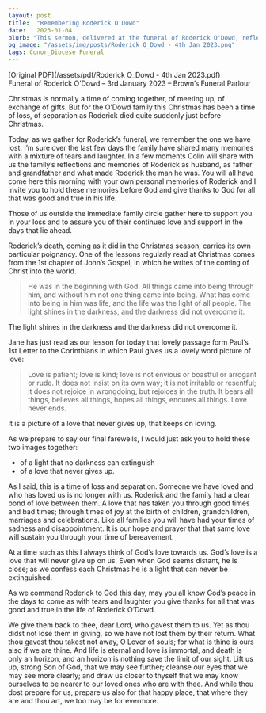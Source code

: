 ```yaml
---
layout: post
title:  "Remembering Roderick O'Dowd"
date:   2023-01-04
blurb: "This sermon, delivered at the funeral of Roderick O'Dowd, reflects on the nature of love and light in times of loss and separation. It emphasizes the enduring nature of love and the unquenchable light of Christ, even in the face of death. The sermon invites the congregation to hold onto their memories of Roderick and give thanks for his life."
og_image: "/assets/img/posts/Roderick O_Dowd - 4th Jan 2023.png"
tags: Conor_Diocese Funeral
---
```

[Original PDF](/assets/pdf/Roderick O_Dowd - 4th Jan 2023.pdf)    
Funeral of Roderick O’Dowd – 3rd January 2023 – Brown’s Funeral Parlour

Christmas is normally a time of coming together, of meeting up, of exchange of gifts. But for the O’Dowd family this Christmas has been a time of loss, of separation as Roderick died quite suddenly just before Christmas.

Today, as we gather for Roderick’s funeral, we remember the one we have lost. I’m sure over the last few days the family have shared many memories with a mixture of tears and laughter. In a few moments Colin will share with us the family’s reflections and memories of Roderick as husband, as father and grandfather and what made Roderick the man he was. You will all have come here this morning with your own personal memories of Roderick and I invite you to hold these memories before God and give thanks to God for all that was good and true in his life.

Those of us outside the immediate family circle gather here to support you in your loss and to assure you of their continued love and support in the days that lie ahead.

Roderick’s death, coming as it did in the Christmas season, carries its own particular poignancy. One of the lessons regularly read at Christmas comes from the 1st chapter of John’s Gospel, in which he writes of the coming of Christ into the world.

> He was in the beginning with God. All things came into being through him, and without him not one thing came into being. What has come into being in him was life, and the life was the light of all people. The light shines in the darkness, and the darkness did not overcome it.

The light shines in the darkness and the darkness did not overcome it.

Jane has just read as our lesson for today that lovely passage form Paul’s 1st Letter to the Corinthians in which Paul gives us a lovely word picture of love:

> Love is patient; love is kind; love is not envious or boastful or arrogant or rude. It does not insist on its own way; it is not irritable or resentful; it does not rejoice in wrongdoing, but rejoices in the truth. It bears all things, believes all things, hopes all things, endures all things. Love never ends.

It is a picture of a love that never gives up, that keeps on loving.

As we prepare to say our final farewells, I would just ask you to hold these two images together:

- of a light that no darkness can extinguish
- of a love that never gives up.

As I said, this is a time of loss and separation. Someone we have loved and who has loved us is no longer with us. Roderick and the family had a clear bond of love between them. A love that has taken you through good times and bad times; through times of joy at the birth of children, grandchildren, marriages and celebrations. Like all families you will have had your times of sadness and disappointment. It is our hope and prayer that that same love will sustain you through your time of bereavement.

At a time such as this I always think of God’s love towards us. God’s love is a love that will never give up on us. Even when God seems distant, he is close; as we confess each Christmas he is a light that can never be extinguished.

As we commend Roderick to God this day, may you all know God’s peace in the days to come as with tears and laughter you give thanks for all that was good and true in the life of Roderick O’Dowd.

We give them back to thee, dear Lord, who gavest them to us. Yet as thou didst not lose them in giving, so we have not lost them by their return. What thou gavest thou takest not away, O Lover of souls; for what is thine is ours also if we are thine. And life is eternal and love is immortal, and death is only an horizon, and an horizon is nothing save the limit of our sight. Lift us up, strong Son of God, that we may see further; cleanse our eyes that we may see more clearly; and draw us closer to thyself that we may know ourselves to be nearer to our loved ones who are with thee. And while thou dost prepare for us, prepare us also for that happy place, that where they are and thou art, we too may be for evermore.
